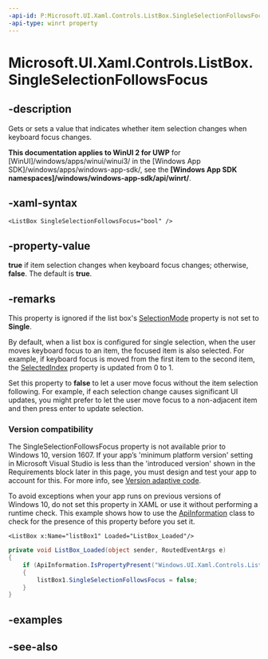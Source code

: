 ```yaml
---
-api-id: P:Microsoft.UI.Xaml.Controls.ListBox.SingleSelectionFollowsFocus
-api-type: winrt property
---
```


<!-- Property syntax
public bool SingleSelectionFollowsFocus { get;  set; }
-->

# Microsoft.UI.Xaml.Controls.ListBox.SingleSelectionFollowsFocus

## -description
Gets or sets a value that indicates whether item selection changes when keyboard focus changes.

**This documentation applies to WinUI 2 for UWP** for [WinUI]/windows/apps/winui/winui3/ in the [Windows App SDK]/windows/apps/windows-app-sdk/, see the **[Windows App SDK namespaces]/windows/windows-app-sdk/api/winrt/**.

## -xaml-syntax
```xaml
<ListBox SingleSelectionFollowsFocus="bool" />
```


## -property-value
**true** if item selection changes when keyboard focus changes; otherwise, **false**. The default is **true**.

## -remarks
This property is ignored if the list box's [SelectionMode](listviewbase_selectionmode.md) property is not set to **Single**.

By default, when a list box is configured for single selection, when the user moves keyboard focus to an item, the focused item is also selected. For example, if keyboard focus is moved from the first item to the second item, the [SelectedIndex](../microsoft.ui.xaml.controls.primitives/selector_selectedindex.md) property is updated from 0 to 1.

Set this property to **false** to let a user move focus without the item selection following. For example, if each selection change causes significant UI updates, you might prefer to let the user move focus to a non-adjacent item and then press enter to update selection.

### Version compatibility

The SingleSelectionFollowsFocus property is not available prior to Windows 10, version 1607. If your app’s 'minimum platform version' setting in Microsoft Visual Studio is less than the 'introduced version' shown in the Requirements block later in this page, you must design and test your app to account for this. For more info, see [Version adaptive code](/windows/uwp/debug-test-perf/version-adaptive-code).

To avoid exceptions when your app runs on previous versions of Windows 10, do not set this property in XAML or use it without performing a runtime check. This example shows how to use the [ApiInformation](/uwp/api/windows.foundation.metadata.apiinformation) class to check for the presence of this property before you set it.

```xaml
<ListBox x:Name="listBox1" Loaded="ListBox_Loaded"/>
```

```csharp
private void ListBox_Loaded(object sender, RoutedEventArgs e)
{
    if (ApiInformation.IsPropertyPresent("Windows.UI.Xaml.Controls.ListBox", "SingleSelectionFollowsFocus"))
    {
        listBox1.SingleSelectionFollowsFocus = false;
    }
}

```



## -examples

## -see-also
